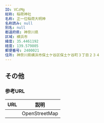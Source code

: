 ```yaml
---
ID: VCzMg
総称: 稲荷神社
名称: 正一位稲荷大明神
名称読み: null
別名: null
都道府県: 神奈川県
区域: 横浜市
緯度: 35.4461192
経度: 139.579805
郵便番号: 2400021
住所: 神奈川県横浜市保土ケ谷区保土ケ谷町３丁目２３４
---
```


## その他

### 参考URL

| URL | 説明          |
| --- | ------------- |
|     | OpenStreetMap |
